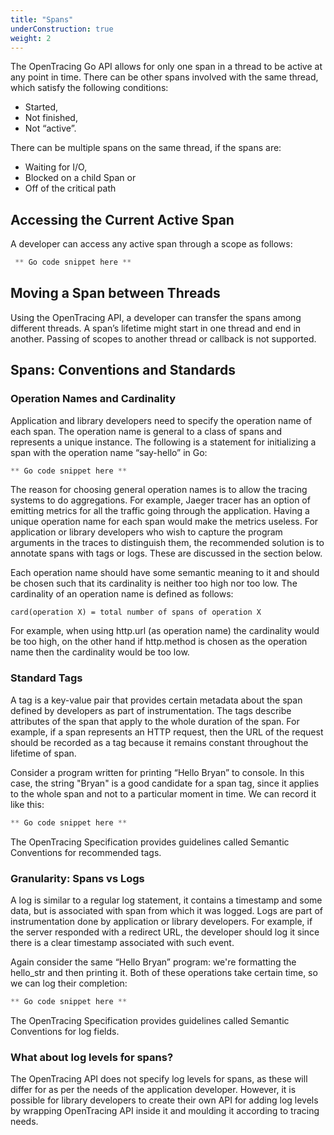 ```yaml
---
title: "Spans"
underConstruction: true
weight: 2
---
```


The OpenTracing Go API allows for only one span in a thread to be active at any point in time. There can be other spans involved with the same thread, which satisfy the following conditions:

- Started,
- Not finished,
- Not “active”.

There can be multiple spans on the same thread, if the spans are:

- Waiting for I/O,
- Blocked on a child Span or
- Off of the critical path

## Accessing the Current Active Span
A developer can access any active span through a scope as follows:

```Go
 ** Go code snippet here **
```

## Moving a Span between Threads
Using the OpenTracing API, a developer can transfer the spans among different threads. A span’s lifetime might start in one thread and end in another. Passing of scopes to another thread or callback is not supported.

## Spans: Conventions and Standards

### Operation Names and Cardinality
Application and library developers need to specify the operation name of each span.
The operation name is general to a class of spans and represents a unique instance. The following is a statement for initializing a span with the operation name “say-hello” in Go:

```Go
** Go code snippet here **
```

The reason for choosing general operation names is to allow the tracing systems to do aggregations. For example, Jaeger tracer has an option of emitting metrics for all the traffic going through the application. Having a unique operation name for each span would make the metrics useless. For application or library developers who wish to capture the program arguments in the traces to distinguish them, the recommended solution is to annotate spans with tags or logs. These are discussed in the section below.

Each operation name should have some semantic meaning to it and should be chosen such that its cardinality is neither too high nor too low. The cardinality of an operation name is defined as follows:

`card(operation X) = total number of spans of operation X`

For example, when using http.url (as operation name) the cardinality would be too high, on the other hand if http.method is chosen as the operation name then the cardinality would be too low.


### Standard Tags
A tag is a key-value pair that provides certain metadata about the span defined by developers as part of instrumentation.  The tags describe attributes of the span that apply to the whole duration of the span. For example, if a span represents an HTTP request, then the URL of the request should be recorded as a tag because it remains constant throughout the lifetime of span.

Consider a program written for printing “Hello Bryan” to console. In this case, the string "Bryan" is a good candidate for a span tag, since it applies to the whole span and not to a particular moment in time. We can record it like this:

```Go
** Go code snippet here **
```

The OpenTracing Specification provides guidelines called Semantic Conventions for recommended tags.

### Granularity: Spans vs Logs
A log is similar to a regular log statement, it contains a timestamp and some data, but is associated with span from which it was logged. Logs are part of instrumentation done by application or library developers. For example, if the server responded with a redirect URL, the developer should log it since there is a clear timestamp associated with such event.

Again consider the same “Hello Bryan” program: we're formatting the hello_str and then printing it. Both of these operations take certain time, so we can log their completion:

```Go
** Go code snippet here **
```

The OpenTracing Specification provides guidelines called Semantic Conventions for log fields.

### What about log levels for spans?
The OpenTracing API does not specify log levels for spans, as these will differ for as per the needs of the application developer. However, it is possible for library developers to create their own API for adding log levels by wrapping OpenTracing API inside it and moulding it according to tracing needs.

